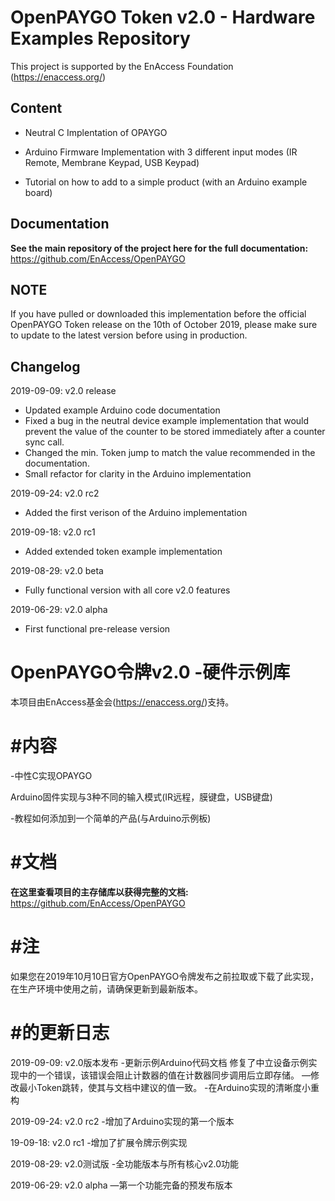 # OpenPAYGO Token v2.0 - Hardware Examples Repository

This project is supported by the EnAccess Foundation (https://enaccess.org/)


## Content

- Neutral C Implentation of OPAYGO

- Arduino Firmware Implementation with 3 different input modes (IR Remote, Membrane Keypad, USB Keypad)

- Tutorial on how to add to a simple product (with an Arduino example board)


## Documentation

**See the main repository of the project here for the full documentation:** https://github.com/EnAccess/OpenPAYGO


## NOTE 
If you have pulled or downloaded this implementation before the official OpenPAYGO Token release on the 10th of October 2019, 
please make sure to update to the latest version before using in production. 


## Changelog

2019-09-09: v2.0 release
- Updated example Arduino code documentation
- Fixed a bug in the neutral device example implementation that would prevent the value of the counter to be stored immediately after a counter sync call. 
- Changed the min. Token jump to match the value recommended in the documentation.
- Small refactor for clarity in the Arduino implementation

2019-09-24: v2.0 rc2
- Added the first verison of the Arduino implementation

2019-09-18: v2.0 rc1
- Added extended token example implementation

2019-08-29: v2.0 beta
- Fully functional version with all core v2.0 features

2019-06-29: v2.0 alpha
- First functional pre-release version



# OpenPAYGO令牌v2.0 -硬件示例库

本项目由EnAccess基金会(https://enaccess.org/)支持。


# #内容

-中性C实现OPAYGO

Arduino固件实现与3种不同的输入模式(IR远程，膜键盘，USB键盘)

-教程如何添加到一个简单的产品(与Arduino示例板)


# #文档

**在这里查看项目的主存储库以获得完整的文档:** https://github.com/EnAccess/OpenPAYGO


# #注
如果您在2019年10月10日官方OpenPAYGO令牌发布之前拉取或下载了此实现，
在生产环境中使用之前，请确保更新到最新版本。


# #的更新日志

2019-09-09: v2.0版本发布
-更新示例Arduino代码文档
修复了中立设备示例实现中的一个错误，该错误会阻止计数器的值在计数器同步调用后立即存储。
—修改最小Token跳转，使其与文档中建议的值一致。
-在Arduino实现的清晰度小重构

2019-09-24: v2.0 rc2
-增加了Arduino实现的第一个版本

19-09-18: v2.0 rc1
-增加了扩展令牌示例实现

2019-08-29: v2.0测试版
-全功能版本与所有核心v2.0功能

2019-06-29: v2.0 alpha
—第一个功能完备的预发布版本